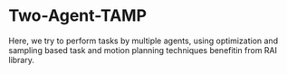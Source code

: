 # Two-Agent-TAMP

Here, we try to perform tasks by multiple agents, using optimization and sampling based task and motion planning techniques benefitin from RAI library.
